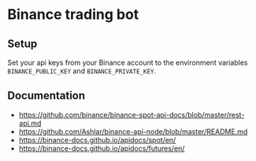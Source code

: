 # Binance trading bot

## Setup

Set your api keys from your Binance account to the environment variables `BINANCE_PUBLIC_KEY` and `BINANCE_PRIVATE_KEY`.

## Documentation

- https://github.com/binance/binance-spot-api-docs/blob/master/rest-api.md
- https://github.com/Ashlar/binance-api-node/blob/master/README.md
- https://binance-docs.github.io/apidocs/spot/en/
- https://binance-docs.github.io/apidocs/futures/en/
